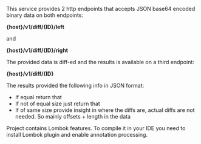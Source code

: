 This service provides 2 http endpoints that accepts JSON base64 encoded binary data on both endpoints:

**{host}/v1/diff/{ID}/left** 

and 

**{host}/v1/diff/{ID}/right**

The provided data is diff-ed and the results is available on a third endpoint:

**{host}/v1/diff/{ID}**

The results provided the following info in JSON format:
- If equal return that
- If not of equal size just return that
- If of same size provide insight in where the diffs are, actual diffs are not needed. 
So mainly offsets + length in the data

Project contains Lombok features.
To compile it in your IDE you need to install Lombok plugin and enable annotation processing.